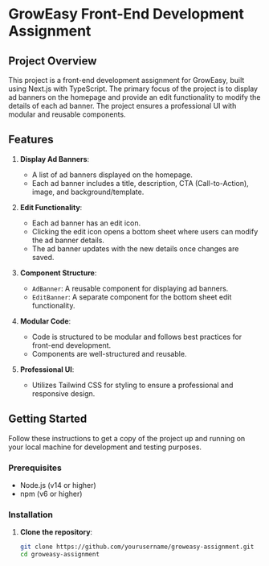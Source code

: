 # GrowEasy Front-End Development Assignment

## Project Overview

This project is a front-end development assignment for GrowEasy, built using Next.js with TypeScript. The primary focus of the project is to display ad banners on the homepage and provide an edit functionality to modify the details of each ad banner. The project ensures a professional UI with modular and reusable components.

## Features

1. **Display Ad Banners**:
   - A list of ad banners displayed on the homepage.
   - Each ad banner includes a title, description, CTA (Call-to-Action), image, and background/template.

2. **Edit Functionality**:
   - Each ad banner has an edit icon.
   - Clicking the edit icon opens a bottom sheet where users can modify the ad banner details.
   - The ad banner updates with the new details once changes are saved.

3. **Component Structure**:
   - `AdBanner`: A reusable component for displaying ad banners.
   - `EditBanner`: A separate component for the bottom sheet edit functionality.

4. **Modular Code**:
   - Code is structured to be modular and follows best practices for front-end development.
   - Components are well-structured and reusable.

5. **Professional UI**:
   - Utilizes Tailwind CSS for styling to ensure a professional and responsive design.

## Getting Started

Follow these instructions to get a copy of the project up and running on your local machine for development and testing purposes.

### Prerequisites

- Node.js (v14 or higher)
- npm (v6 or higher)

### Installation

1. **Clone the repository**:
   ```bash
   git clone https://github.com/yourusername/groweasy-assignment.git
   cd groweasy-assignment

